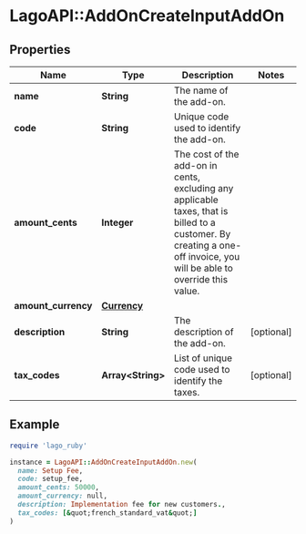 # LagoAPI::AddOnCreateInputAddOn

## Properties

| Name | Type | Description | Notes |
| ---- | ---- | ----------- | ----- |
| **name** | **String** | The name of the add-on. |  |
| **code** | **String** | Unique code used to identify the add-on. |  |
| **amount_cents** | **Integer** | The cost of the add-on in cents, excluding any applicable taxes, that is billed to a customer. By creating a one-off invoice, you will be able to override this value. |  |
| **amount_currency** | [**Currency**](Currency.md) |  |  |
| **description** | **String** | The description of the add-on. | [optional] |
| **tax_codes** | **Array&lt;String&gt;** | List of unique code used to identify the taxes. | [optional] |

## Example

```ruby
require 'lago_ruby'

instance = LagoAPI::AddOnCreateInputAddOn.new(
  name: Setup Fee,
  code: setup_fee,
  amount_cents: 50000,
  amount_currency: null,
  description: Implementation fee for new customers.,
  tax_codes: [&quot;french_standard_vat&quot;]
)
```

